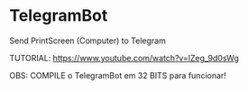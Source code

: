 # TelegramBot
Send PrintScreen (Computer) to Telegram

TUTORIAL:
https://www.youtube.com/watch?v=lZeg_9d0sWg

OBS:
COMPILE o TelegramBot em 32 BITS para funcionar!
